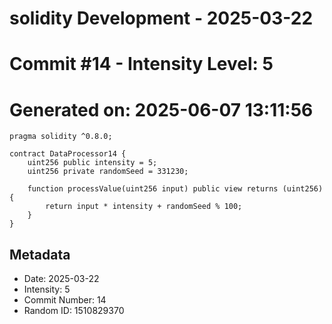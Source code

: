 ﻿# solidity Development - 2025-03-22
# Commit #14 - Intensity Level: 5
# Generated on: 2025-06-07 13:11:56
```solidity
pragma solidity ^0.8.0;

contract DataProcessor14 {
    uint256 public intensity = 5;
    uint256 private randomSeed = 331230;

    function processValue(uint256 input) public view returns (uint256) {
        return input * intensity + randomSeed % 100;
    }
}
```
## Metadata
- Date: 2025-03-22
- Intensity: 5
- Commit Number: 14
- Random ID: 1510829370
